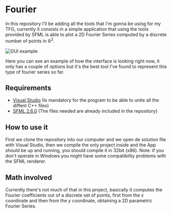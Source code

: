 # Fourier
In this repository I'll be adding all the tools that I'm gonna be using for my TFG, currently it consists in a simple application
that using the tools provided by SFML is able to plot a 2D Fourier Series computed by a discrete number of points in $\mathbb{R}^2$.

![GUI example](https://github.com/MiquelNasarre/Fourier/assets/124403865/8bd5df6e-91ea-4503-bab5-b1c16fbef0cb)

Here you can see an example of how the interface is looking right now, it only has a couple of options but it's the best tool I've
found to represent this type of fourier series so far.

## Requirements
- [Visual Studio](https://visualstudio.com) (Is mandatory for the program to be able to unite all the diffent C++ files)
- [SFML 2.6.0](https://www.sfml-dev.org/download.php) (The files needed are already included in the repository)
## How to use it
First we clone the repository into our computer and we open de solution file with Visual Studio, then we compile the only
project inside and the App should be up and running, you should compile it in 32bit (x86).
Note: if you don't operate in Windows you might have some compatibility problems with the SFML renderer.
## Math involved
Currently there's not much of that in this project, basically it computes the Fourier coefficients out of a discrete set of points,
first from the $x$ coordinate and then from the $y$ coordinate, obtaining a 2D parametric Fourier Series.
